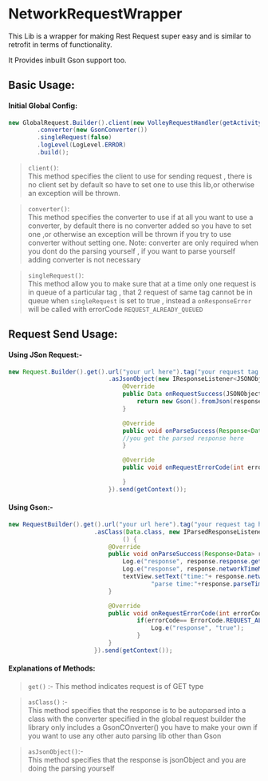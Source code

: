 # NetworkRequestWrapper
This Lib is a wrapper for making Rest Request super easy and is similar to retrofit in terms of functionality. 

It Provides inbuilt Gson support too.


## Basic Usage:

#### Initial Global Config:

```java
new GlobalRequest.Builder().client(new VolleyRequestHandler(getActivity()))
        .converter(new GsonConverter())
        .singleRequest(false)
        .logLevel(LogLevel.ERROR)
        .build();
```

> `client()`: <br>
 This method specifies the client to use for sending request , there is no client set by default so have to set one to use this lib,or otherwise an exception will be thrown.

> `converter()`: <br> 
This method specifies the converter to use if at all you want to use a converter, by default there is no converter added so you have to set one ,or otherwise an exception will be thrown if you try to use converter without setting one.
Note: converter are only required when you dont do the parsing yourself , if you want to parse yourself adding converter is not necessary

> `singleRequest()`: <br> 
This method allow you to make sure that at a time only one request is in queue of a particular tag , that 2 request of same tag cannot be in queue when `singleRequest` is set to true , instead a `onResponseError` will be called with errorCode `REQUEST_ALREADY_QUEUED`

## Request Send Usage:

#### Using JSon Request:-

```java
new Request.Builder().get().url("your url here").tag("your request tag here")
                            .asJsonObject(new IResponseListener<JSONObject, Data>() {
                                @Override
                                public Data onRequestSuccess(JSONObject response) {
                                    return new Gson().fromJson(response.toString(), Data.class);
                                }

                                @Override
                                public void onParseSuccess(Response<Data> response) {
                                //you get the parsed response here
                                }

                                @Override
                                public void onRequestErrorCode(int errorCode) {

                                }
                            }).send(getContext());
```
 
  
#### Using Gson:-

```java  
new RequestBuilder().get().url("your url here").tag("your request tag here")
                        .asClass(Data.class, new IParsedResponseListener<JSONObject, Data>
                                () {
                            @Override
                            public void onParseSuccess(Response<Data> response) {
                                Log.e("response", response.response.getRestrictedBrand());
                                Log.e("response", response.networkTimeMs + " " + response.loadedFrom);
                                textView.setText("time:"+ response.networkTimeMs+"\n"+
                                        "parse time:"+response.parseTime);
                            }

                            @Override
                            public void onRequestErrorCode(int errorCode) {
                                    if(errorCode== ErrorCode.REQUEST_ALREADY_QUEUED){
                                        Log.e("response", "true");
                                    }
                            }
                        }).send(getContext());
```
                      
               
#### Explanations of Methods:
 
> `get()` :- This method indicates request is of GET type
 
 
> `asClass()` :- <br> This method specifies that the response is to be autoparsed into a class with the converter specified in the global request builder the library only includes a GsonCOnverter() you have to make your own if you want to use any other auto parsing lib other than Gson
 
 
> `asJsonObject()`:- <br> This method specifies that the response is jsonObject and you are doing the parsing yourself

